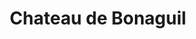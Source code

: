 ---
guid: "629867f1b5e6"
title: "Chateau de Bonaguil"
latlng: "44.538261, 1.014275"
youtubeId: "YKGlm6cVWZg" 
---